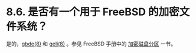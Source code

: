 # 8.6. 是否有一个用于 FreeBSD 的加密文件系统？

是的，[gbde(8)](https://www.freebsd.org/cgi/man.cgi?query=gbde&sektion=8&format=html) 和 [geli(8)](https://www.freebsd.org/cgi/man.cgi?query=geli&sektion=8&format=html) 。参见 FreeBSD 手册中的 [加密磁盘分区](https://docs.freebsd.org/en/books/handbook/#disks-encrypting) 一节。
